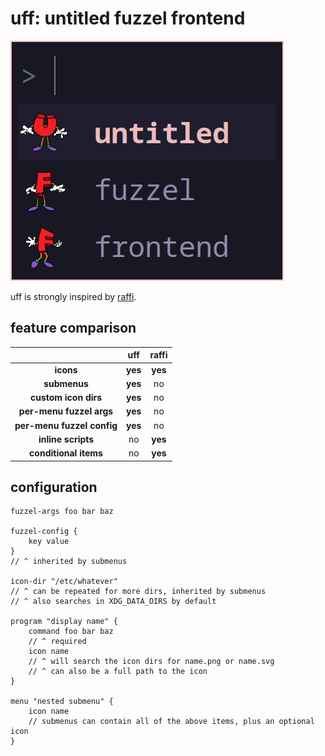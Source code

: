 # uff: untitled fuzzel frontend

![untitled fuzzel frontend](demo.png)

uff is strongly inspired by [raffi](https://github.com/chmouel/raffi/).

## feature comparison
|                            | **uff** | **raffi** |
| :------------------------: | :-----: | :-------: |
|         **icons**          | **yes** |  **yes**  |
|        **submenus**        | **yes** |    no     |
|    **custom icon dirs**    | **yes** |    no     |
|  **per-menu fuzzel args**  | **yes** |    no     |
| **per-menu fuzzel config** | **yes** |    no     |
|     **inline scripts**     |   no    |  **yes**  |
|   **conditional items**    |   no    |  **yes**  |

## configuration
```kdl
fuzzel-args foo bar baz

fuzzel-config {
    key value
}
// ^ inherited by submenus

icon-dir "/etc/whatever"
// ^ can be repeated for more dirs, inherited by submenus
// ^ also searches in XDG_DATA_DIRS by default

program "display name" {
    command foo bar baz
    // ^ required
    icon name
    // ^ will search the icon dirs for name.png or name.svg
    // ^ can also be a full path to the icon
}

menu "nested submenu" {
    icon name
    // submenus can contain all of the above items, plus an optional icon
}
```
